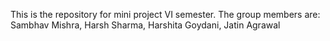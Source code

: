 This is the repository for mini project VI semester. 
The group members are: Sambhav Mishra, Harsh Sharma, Harshita Goydani, Jatin Agrawal
